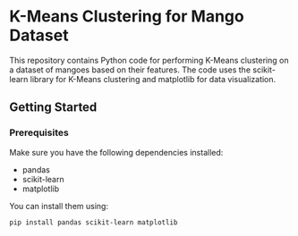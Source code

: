# K-Means Clustering for Mango Dataset

This repository contains Python code for performing K-Means clustering on a dataset of mangoes based on their features. The code uses the scikit-learn library for K-Means clustering and matplotlib for data visualization.

## Getting Started

### Prerequisites

Make sure you have the following dependencies installed:

- pandas
- scikit-learn
- matplotlib

You can install them using:

```bash
pip install pandas scikit-learn matplotlib
